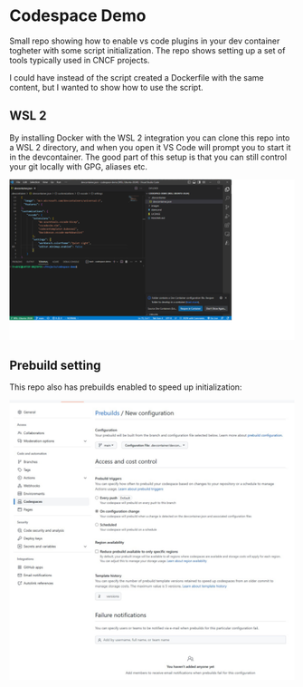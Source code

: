 # Codespace Demo

Small repo showing how to enable vs code plugins in your dev container togheter with some script initialization. The repo shows setting up a set of tools typically used in CNCF projects.

I could have instead of the script created a Dockerfile with the same content, but I wanted to show how to use the script.

## WSL 2

By installing Docker with the WSL 2 integration you can clone this repo into a WSL 2 directory, and when you open it VS Code will prompt you to start it in the devcontainer. The good part of this setup is that you can still control your git locally with GPG, aliases etc.

![Open in dev container](./images/openin_devcontainer.png)

## Prebuild setting

This repo also has prebuilds enabled to speed up initialization:

![Prebuild setting](./images/codespace-prebuild.jpg)
